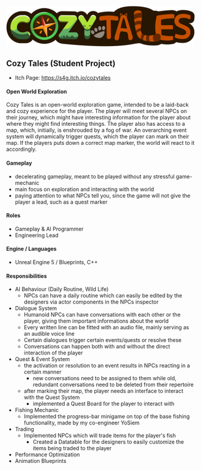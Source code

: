 [![Cozy Tales Logo](img/Logo.png)](https://s4g.itch.io/cozytales)

## Cozy Tales (Student Project)
- Itch Page: https://s4g.itch.io/cozytales

#### Open World Exploration

Cozy Tales is an open-world exploration game, intended to be a laid-back
and cozy experience for the player. The player will meet several NPCs on
their journey, which might have interesting information for the player
about where they might find interesting things. The player also has access
to a map, which, initially, is enshrouded by a fog of war. An overarching
event system will dynamically trigger quests, which the player can mark on
their map. If the players puts down a correct map marker, the world will
react to it accordingly.

#### Gameplay
- decelerating gameplay, meant to be played without any stressful game-mechanic
- main focus on exploration and interacting with the world
- paying attention to what NPCs tell you, since the game will not give the player a lead, such as a quest marker

#### Roles
- Gameplay & AI Programmer
- Engineering Lead

#### Engine / Languages
- Unreal Engine 5 / Blueprints, C++

#### Responsibilities
- AI Behaviour (Daily Routine, Wild Life)
  - NPCs can have a daily routine which can easily be edited by the designers via actor components in the NPCs inspector
- Dialogue System
  - Humanoid NPCs can have conversations with each other or the player, giving them important informations about the world
  - Every written line can be fitted with an audio file, mainly serving as an audible voice line
  - Certain dialogues trigger certain events/quests or resolve these
  - Conversations can happen both with and without the direct interaction of the player
- Quest & Event System
  - the activation or resolution to an event results in NPCs reacting in a certain manner
    - new conversations need to be assigned to them while old, redundant conversations need to be deleted from their repertoire
  - after marking their map, the player needs an interface to interact with the Quest System
    - implemented a Quest Board for the player to interact with
- Fishing Mechanic
  - Implemented the progress-bar minigame on top of the base fishing functionality, made by my co-engineer YoSiem
- Trading
  - Implemented NPCs which will trade items for the player's fish
    - Created a Datatable for the designers to easily customize the items being traded to the player
- Performance Optimization
- Animation Blueprints
